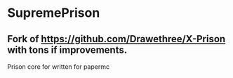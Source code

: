# SupremePrison 
## Fork of https://github.com/Drawethree/X-Prison with tons if improvements.
Prison core for written for papermc

